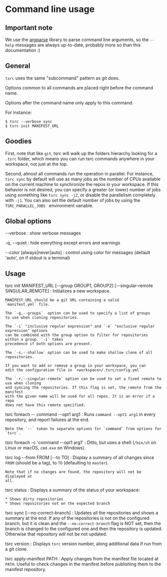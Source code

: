 # Command line usage

## Important note

We use the [argparse](https://docs.python.org/3/library/argparse.html) library to
parse command line arguments, so the `--help` messages are always up-to-date,
probably more so than this documentation :)

## General

`tsrc` uses the same "subcommand" pattern as git does.

Options common to all commands are placed right before the command name.

Options after the command name only apply to this command.

For instance:

```console
$ tsrc --verbose sync
$ tsrc init MANIFEST_URL
```

## Goodies

First, note that like `git`, tsrc will walk up the folders hierarchy
looking for a `.tsrc` folder, which means you can run tsrc commands
anywhere in your workspace, not just at the top.

Second, almost all commands run the operation in parallel. For instance,
`tsrc sync` by default will use as many jobs as the number of CPUs
available on the current machine to synchronize the repos in your workspace.
If this behavior is not desired, you can specify a greater (or lower)
number of jobs using something like `tsrc sync -j2`, or disable the
parallelism completely with `-j1`. You can also set the default number
of jobs by using  the `TSRC_PARALLEL_JOBS ` environment variable.

## Global options

--verbose
:   show verbose messages

-q, --quiet
:   hide everything except errors and warnings

--color [always|never|auto]
:    control using color for messages (default 'auto', on if stdout is a terminal)

## Usage


tsrc init MANIFEST_URL [--group GROUP1, GROUP2] [--singular-remote SINGULAR_REMOTE]
:   Initializes a new workspace.

    MANIFEST_URL should be a git URL containing a valid
    `manifest.yml` file.

    The `-g,--groups`  option can be used to specify a list of groups
    to use when cloning repositories.

    The `-i` "inclusive regular expression" and `-e` "exclusive regular expression" options
    can be combined with the group option to filter for repositories within a group. `-i` takes
    precedence if both options are present.

    The `-s,--shallow` option can be used to make shallow clone of all repositories.

    If you want to add or remove a group in your workspace, you can
    edit the configuration file in `<workspace>/.tsrc/config.yml`

    The `-r,--singular-remote` option can be used to set a fixed remote to use when cloning
    and syncing the repositories. If this flag is set, the remote from the manifest
    with the given name will be used for all repos. It is an error if a repo
    does not have this remote specified.


tsrc foreach -- command --opt1 arg1
:   Runs `command --opt1 arg1` in every repository, and report failures
    at the end.

    Note the `--` token to separate options for `command` from options for
    `tsrc`.

tsrc foreach -c 'command --opt1 arg1'
:   Ditto, but uses a shell (`/bin/sh` on Linux or macOS, `cmd.exe` on Windows).


tsrc log --from FROM [--to TO]
:   Display a summary of all changes since `FROM` (should be a tag),
    to `TO` (defaulting to `master`).

    Note that if no changes are found, the repository will not be displayed at
    all.

tsrc status
:   Displays a summary of the status of your workspace:

    * Shows dirty repositories
    * Shows repositories not on the expected branch

tsrc sync [--no-correct-branch]
:   Updates all the repositories and shows a summary at the end.
    If any of the repositories is not on the configured branch, but it is clean
    and the `--no-correct-branch` flag is NOT set, then the branch is changed to
    the configured one and then the repository is updated. Otherwise that repository
    will not be not updated.

tsrc version
:   Displays `tsrc` version number, along additional data if run from a git clone.

tsrc apply-manifest PATH
:   Apply changes from the manifest file located at `PATH`. Useful to check changes
    in the manifest before publishing them to the manifest repository.
